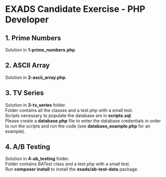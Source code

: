 # EXADS Candidate Exercise - PHP Developer

## 1. Prime Numbers

Solution in **1-prime_numbers.php**.

## 2. ASCII Array

Solution in **2-ascii_array.php**.

## 3. TV Series

Solution in **3-tv_series** folder.<br/>
Folder contains all the classes and a test.php with a small test.<br/>
Scripts necessary to populate the database are in **scripts.sql**.<br/>
Please create a **database.php** file to enter the database credentials in order to run the scripts and run the code (see **database_example.php** for an example).<br/>

## 4. A/B Testing

Solution in **4-ab_testing** folder.<br/>
Folder contains BATest class and a test.php with a small test.<br/>
Run **composer install** to install the **exads/ab-test-data** package.<br/>
